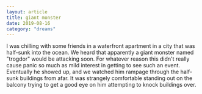 ```yaml
---
layout: article
title: giant monster
date: 2019-08-16
category: "dreams"
---
```


I was chilling with some friends in a waterfront apartment in a city that was half-sunk into the ocean. We heard that apparently a giant monster named "trogdor" would be attacking soon. For whatever reason this didn't really cause panic so much as mild interest in getting to see such an event. Eventually he showed up, and we watched him rampage through the half-sunk buildings from afar. It was strangely comfortable standing out on the balcony trying to get a good eye on him attempting to knock buildings over.
